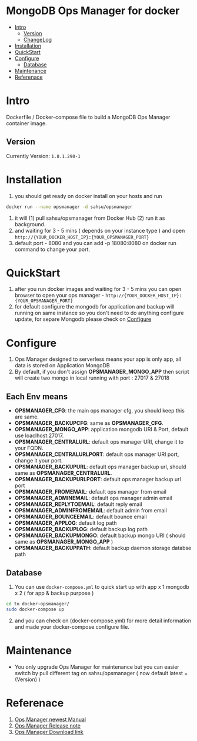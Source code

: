 # MongoDB Ops Manager for docker
- [Intro](#Intro)
  - [Version](#Version)
  - [ChangeLog](Changelog.md)
- [Installation](#Installation)
- [QuickStart](#QuickStart)
- [Configure](#Configure)
  - [Database](#Database)
- [Maintenance](#Maintenance)
- [Referenace](#Referance)

# Intro
  Dockerfile / Docker-compose file to build a MongoDB Ops Manager container image.
## Version
  Currently Version: `1.8.1.290-1`
# Installation
  1. you should get ready on docker install on your hosts and run 
  ```bash
  docker run --name opsmanager -d sahsu/opsmanager
  ```
  1. it will (1) pull sahsu/opsmanager from Docker Hub (2) run it as background.
  1. and waiting for 3 - 5 mins ( depends on your instance type ) and open `http://{YOUR_DOCKER_HOST_IP}:{YOUR_OPSMANAGER_PORT}`
  2. default port - 8080 and you can add -p 18080:8080 on docker run command to change your port.

# QuickStart
  1. after you run docker images and waiting for 3 - 5 mins you can open browser to open your ops manager - `http://{YOUR_DOCKER_HOST_IP}:{YOUR_OPSMANAGER_PORT}`
  2. for default configure the mongodb for application and backup will running on same instance so you don't need to do anything configure update, for separe Mongodb please check on [Configure](#Configure)

# Configure
  1. Ops Manager designed to serverless means your app is only app, all data is stored on Application MongoDB
  2. By default, if you don't assign **OPSMANAGER_MONGO_APP** then script will create two mongo in local running with port : 27017 & 27018

## Each Env means
  - **OPSMANAGER_CFG**: the main ops manager cfg, you should keep this are same.
  - **OPSMANAGER_BACKUPCFG**: same as **OPSMANAGER_CFG**.
  - **OPSMANAGER_MONGO_APP**: application mongodb URI & Port, default use loaclhost:27017.
  - **OPSMANAGER_CENTRALURL**: default ops manager URI, change it to your FQDN.
  - **OPSMANAGER_CENTRALURLPORT**: default ops manager URI port, change it your port.
  - **OPSMANAGER_BACKUPURL**: default ops manager backup url, should same as **OPSMANAGER_CENTRALURL**.
  - **OPSMANAGER_BACKUPURLPORT**: default ops manager backup url port
  - **OPSMANAGER_FROMEMAIL**: default ops manager from email
  - **OPSMANAGER_ADMINEMAIL**: default ops manager admin email
  - **OPSMANAGER_REPLYTOEMAIL**: default reply email
  - **OPSMANAGER_ADMINFROMEMAIL**: default admin from email
  - **OPSMANAGER_BOUNCEEMAIL**: default bounce email
  - **OPSMANAGER_APPLOG**: default log path
  - **OPSMANAGER_BACKUPLOG**: default backup log path
  - **OPSMANAGER_BACKUPMONGO**: default backup mongo URI ( should same as **OPSMANAGER_MONGO_APP** )
  - **OPSMANAGER_BACKUPPATH**: default backup daemon storage databse path

## Database
  1. You can use `docker-compose.yml` to quick start up with app x 1 mongodb x 2 ( for app & backup purpose )
  ```bash
  cd to docker-opsmanager/
  sudo docker-compose up
  ```
  2. and you can check on (docker-compose.yml) for more detail information and made your docker-compose configure file.

# Maintenance
  * You only upgrade Ops Manager for maintenance but you can easier switch by pull different tag on sahsu/opsmanager ( now default latest = (Version) )

# Referenace
  1. [Ops Manager newest Manual](https://docs.opsmanager.mongodb.com/current/)
  2. [Ops Manager Release note](https://docs.opsmanager.mongodb.com/current/release-notes/application/)
  3. [Ops Manager Download link](https://www.mongodb.com/lp/download/mongodb-enterprise)
